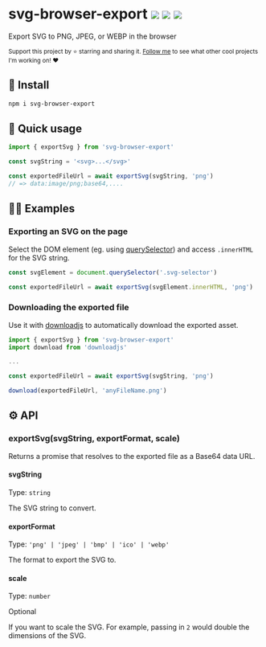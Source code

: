 # svg-browser-export <a href="https://npm.im/svg-browser-export"><img src="https://badgen.net/npm/v/svg-browser-export"></a> <a href="https://npm.im/svg-browser-export"><img src="https://badgen.net/npm/dm/svg-browser-export"></a> <a href="https://bundlephobia.com/result?p=svg-browser-export"><img src="https://badgen.net/bundlephobia/minzip/svg-browser-export"></a>

Export SVG to PNG, JPEG, or WEBP in the browser

<sub>Support this project by ⭐️ starring and sharing it. [Follow me](https://github.com/privatenumber) to see what other cool projects I'm working on! ❤️</sub>

## 🚀 Install

```bash
npm i svg-browser-export
```

## 🚦 Quick usage

```ts
import { exportSvg } from 'svg-browser-export'

const svgString = '<svg>...</svg>'

const exportedFileUrl = await exportSvg(svgString, 'png')
// => data:image/png;base64,....
```


## 👩‍🏫 Examples

### Exporting an SVG on the page
Select the DOM element (eg. using [querySelector](https://developer.mozilla.org/en-US/docs/Web/API/Document/querySelector)) and access `.innerHTML` for the SVG string.
```ts
const svgElement = document.querySelector('.svg-selector')

const exportedFileUrl = await exportSvg(svgElement.innerHTML, 'png')
```

### Downloading the exported file
Use it with [downloadjs](https://www.npmjs.com/package/downloadjs) to automatically download the exported asset.

```ts
import { exportSvg } from 'svg-browser-export'
import download from 'downloadjs'

...

const exportedFileUrl = await exportSvg(svgString, 'png')

download(exportedFileUrl, 'anyFileName.png')

```

## ⚙️ API

### exportSvg(svgString, exportFormat, scale)

Returns a promise that resolves to the exported file as a Base64 data URL.

#### svgString
Type: `string`

The SVG string to convert.

#### exportFormat
Type: `'png' | 'jpeg' | 'bmp' | 'ico' | 'webp'`

The format to export the SVG to.


#### scale
Type: `number`

Optional

If you want to scale the SVG. For example, passing in `2` would double the dimensions of the SVG.

